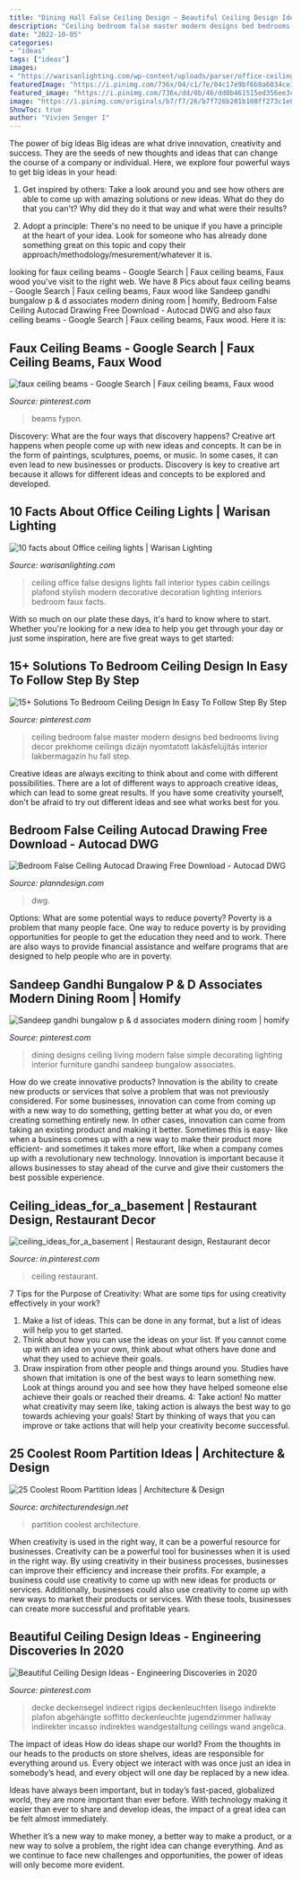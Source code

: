 ```yaml
---
title: "Dining Hall False Ceiling Design ~ Beautiful Ceiling Design Ideas"
description: "Ceiling bedroom false master modern designs bed bedrooms living decor prekhome ceilings dizájn nyomtatott lakásfelújítás interior lakbermagazin hu fall step"
date: "2022-10-05"
categories:
- "ideas"
tags: ["ideas"]
images:
- "https://warisanlighting.com/wp-content/uploads/parser/office-ceiling-lights-3.jpg"
featuredImage: "https://i.pinimg.com/736x/04/c1/7e/04c17e9bf6b8a6034ce3adbb2cef81f3.jpg"
featured_image: "https://i.pinimg.com/736x/dd/0b/46/dd0b461515ed356ee3c7e8c64825032d.jpg"
image: "https://i.pinimg.com/originals/b7/f7/26/b7f726b201b108ff273c1e0c8ee93dc2.jpg"
ShowToc: true
author: "Vivien Senger I"
---
```



The power of big ideas
Big ideas are what drive innovation, creativity and success. They are the seeds of new thoughts and ideas that can change the course of a company or individual. Here, we explore four powerful ways to get big ideas in your head:
1. Get inspired by others: Take a look around you and see how others are able to come up with amazing solutions or new ideas. What do they do that you can't? Why did they do it that way and what were their results?

2. Adopt a principle: There's no need to be unique if you have a principle at the heart of your idea. Look for someone who has already done something great on this topic and copy their approach/methodology/mesurement/whatever it is.

	

		
looking for faux ceiling beams - Google Search | Faux ceiling beams, Faux wood you've visit to the right web. We have 8 Pics about faux ceiling beams - Google Search | Faux ceiling beams, Faux wood like Sandeep gandhi bungalow p &amp; d associates modern dining room | homify, Bedroom False Ceiling Autocad Drawing Free Download - Autocad DWG and also faux ceiling beams - Google Search | Faux ceiling beams, Faux wood. Here it is:
		
    
## Faux Ceiling Beams - Google Search | Faux Ceiling Beams, Faux Wood

<img loading=lazy src="https://i.pinimg.com/736x/04/c1/7e/04c17e9bf6b8a6034ce3adbb2cef81f3.jpg" onerror="this.onerror=null;this.src='https://tse2.mm.bing.net/th?id=OIP.IvVUZU20QiOIhjz7KcDgOQHaFj&amp;pid=15.1';" alt="faux ceiling beams - Google Search | Faux ceiling beams, Faux wood">

_Source: pinterest.com_

>beams fypon. 

	

Discovery: What are the four ways that discovery happens?
Creative art happens when people come up with new ideas and concepts. It can be in the form of paintings, sculptures, poems, or music. In some cases, it can even lead to new businesses or products. Discovery is key to creative art because it allows for different ideas and concepts to be explored and developed.

    
## 10 Facts About Office Ceiling Lights | Warisan Lighting

<img loading=lazy src="https://warisanlighting.com/wp-content/uploads/parser/office-ceiling-lights-3.jpg" onerror="this.onerror=null;this.src='https://tse4.mm.bing.net/th?id=OIP.LtSCRTdImGTPfAbfGAo5cwHaLE&amp;pid=15.1';" alt="10 facts about Office ceiling lights | Warisan Lighting">

_Source: warisanlighting.com_

>ceiling office false designs lights fall interior types cabin ceilings plafond stylish modern decorative decoration lighting interiors bedroom faux facts. 

	

With so much on our plate these days, it's hard to know where to start. Whether you're looking for a new idea to help you get through your day or just some inspiration, here are five great ways to get started: 

    
## 15+ Solutions To Bedroom Ceiling Design In Easy To Follow Step By Step

<img loading=lazy src="https://i.pinimg.com/736x/b6/38/65/b63865cf3d1b9ccb72d15912491ad06e.jpg" onerror="this.onerror=null;this.src='https://tse3.mm.bing.net/th?id=OIP.CT0bd6nP-nQbYH_LOvKJ4QHaLJ&amp;pid=15.1';" alt="15+ Solutions To Bedroom Ceiling Design In Easy To Follow Step By Step">

_Source: pinterest.com_

>ceiling bedroom false master modern designs bed bedrooms living decor prekhome ceilings dizájn nyomtatott lakásfelújítás interior lakbermagazin hu fall step. 

	

Creative ideas are always exciting to think about and come with different possibilities. There are a lot of different ways to approach creative ideas, which can lead to some great results. If you have some creativity yourself, don't be afraid to try out different ideas and see what works best for you.

    
## Bedroom False Ceiling Autocad Drawing Free Download - Autocad DWG

<img loading=lazy src="https://www.planndesign.com/sites/default/files/styles/1200x620/public/2019/09/bedroom-false-ceiling-autocad-drawing-free-download.jpg?itok=RtIfF7qB" onerror="this.onerror=null;this.src='https://tse2.mm.bing.net/th?id=OIP.cxz3OorM05_CCWjotxIZsAHaD0&amp;pid=15.1';" alt="Bedroom False Ceiling Autocad Drawing Free Download - Autocad DWG">

_Source: planndesign.com_

>dwg. 

	

Options: What are some potential ways to reduce poverty?
Poverty is a problem that many people face. One way to reduce poverty is by providing opportunities for people to get the education they need and to work. There are also ways to provide financial assistance and welfare programs that are designed to help people who are in poverty.

    
## Sandeep Gandhi Bungalow P &amp; D Associates Modern Dining Room | Homify

<img loading=lazy src="https://i.pinimg.com/originals/b7/f7/26/b7f726b201b108ff273c1e0c8ee93dc2.jpg" onerror="this.onerror=null;this.src='https://tse1.mm.bing.net/th?id=OIP.X1HYSkuKReiKmLpGWxLvkgHaLH&amp;pid=15.1';" alt="Sandeep gandhi bungalow p &amp; d associates modern dining room | homify">

_Source: pinterest.com_

>dining designs ceiling living modern false simple decorating lighting interior furniture gandhi sandeep bungalow associates. 

	

How do we create innovative products?
Innovation is the ability to create new products or services that solve a problem that was not previously considered. For some businesses, innovation can come from coming up with a new way to do something, getting better at what you do, or even creating something entirely new. In other cases, innovation can come from taking an existing product and making it better. Sometimes this is easy- like when a business comes up with a new way to make their product more efficient- and sometimes it takes more effort, like when a company comes up with a revolutionary new technology. Innovation is important because it allows businesses to stay ahead of the curve and give their customers the best possible experience.

    
## Ceiling_ideas_for_a_basement | Restaurant Design, Restaurant Decor

<img loading=lazy src="https://i.pinimg.com/736x/dd/0b/46/dd0b461515ed356ee3c7e8c64825032d.jpg" onerror="this.onerror=null;this.src='https://tse3.mm.bing.net/th?id=OIP.Vuikqo0tRy43tuqpAWSLnQHaLH&amp;pid=15.1';" alt="ceiling_ideas_for_a_basement | Restaurant design, Restaurant decor">

_Source: in.pinterest.com_

>ceiling restaurant. 

	

7 Tips for the Purpose of Creativity: What are some tips for using creativity effectively in your work?
1. Make a list of ideas. This can be done in any format, but a list of ideas will help you to get started.
2. Think about how you can use the ideas on your list. If you cannot come up with an idea on your own, think about what others have done and what they used to achieve their goals.
3. Draw inspiration from other people and things around you. Studies have shown that imitation is one of the best ways to learn something new. Look at things around you and see how they have helped someone else achieve their goals or reached their dreams.
4: Take action! No matter what creativity may seem like, taking action is always the best way to go towards achieving your goals! Start by thinking of ways that you can improve or take actions that will help your creativity become successful.

    
## 25 Coolest Room Partition Ideas | Architecture &amp; Design

<img loading=lazy src="https://cdn.architecturendesign.net/wp-content/uploads/2014/08/3137.jpg" onerror="this.onerror=null;this.src='https://tse4.mm.bing.net/th?id=OIP.0U4_h8rUDRzr4zKdHGWjhgHaLK&amp;pid=15.1';" alt="25 Coolest Room Partition Ideas | Architecture &amp; Design">

_Source: architecturendesign.net_

>partition coolest architecture. 

	

When creativity is used in the right way, it can be a powerful resource for businesses.
Creativity can be a powerful tool for businesses when it is used in the right way. By using creativity in their business processes, businesses can improve their efficiency and increase their profits. For example, a business could use creativity to come up with new ideas for products or services. Additionally, businesses could also use creativity to come up with new ways to market their products or services. With these tools, businesses can create more successful and profitable years.

    
## Beautiful Ceiling Design Ideas - Engineering Discoveries In 2020

<img loading=lazy src="https://i.pinimg.com/736x/c6/c6/43/c6c64362a5886bb72e55e9cd486f101e.jpg" onerror="this.onerror=null;this.src='https://tse1.mm.bing.net/th?id=OIP.GLcdEAPk7PODHLiOxF_UFgHaJ3&amp;pid=15.1';" alt="Beautiful Ceiling Design Ideas - Engineering Discoveries in 2020">

_Source: pinterest.com_

>decke deckensegel indirect rigips deckenleuchten lisego indirekte plafon abgehängte soffitto deckenleuchte jugendzimmer hallway indirekter incasso indirektes wandgestaltung ceilings wand angelica. 

	

The impact of ideas
How do ideas shape our world?
From the thoughts in our heads to the products on store shelves, ideas are responsible for everything around us. Every object we interact with was once just an idea in somebody’s head, and every object will one day be replaced by a new idea.

Ideas have always been important, but in today’s fast-paced, globalized world, they are more important than ever before. With technology making it easier than ever to share and develop ideas, the impact of a great idea can be felt almost immediately.

Whether it’s a new way to make money, a better way to make a product, or a new way to solve a problem, the right idea can change everything. And as we continue to face new challenges and opportunities, the power of ideas will only become more evident.

